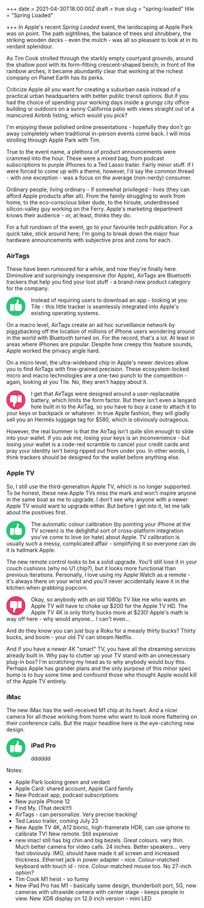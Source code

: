 +++
date = 2021-04-30T18:00:00Z
draft = true
slug = "spring-loaded"
title = "Spring Loaded"

+++
In Apple's recent _Spring Loaded_ event, the landscaping at Apple Park was on point. The path sightlines, the balance of trees and shrubbery, the striking wooden decks - even the mulch - was all so pleasant to look at in its verdant splendour.

As Tim Cook strolled through the starkly empty courtyard grounds, around the shallow pool with its form-fitting crescent-shaped bench, in front of the rainbow arches, it became abundantly clear that working at the richest company on Planet Earth has its perks.

Criticize Apple all you want for creating a suburban oasis instead of a practical urban headquarters with better public transit options. But if you had the choice of spending your working days inside a grungy city office building or outdoors on a sunny California patio with views straight out of a manicured Airbnb listing, which would you pick?

I'm enjoying these polished online presentations - hopefully they don't go away completely when traditional in-person events come back. I will miss strolling through Apple Park with Tim.

True to the event name, a plethora of product announcements were crammed into the hour. These were a mixed bag, from podcast subscriptions to purple iPhones to a Ted Lasso trailer. Fairly minor stuff. If I were forced to come up with a theme, however, I'd say the common thread - with one exception - was a focus on the average (non-nerdy) consumer.

<!--more-->

Ordinary people, living ordinary - if somewhat privileged - lives (they can afford Apple products after all).  From the family struggling to work from home, to the eco-conscious biker dude, to the hirsute, underdressed silicon-valley guy working on the Ferry. Apple's marketing department knows their audience - or, at least, thinks they do.

For a full rundown of the event, go to your favourite tech publication. For a quick take, stick around here; I'm going to break down the major four hardware announcements with subjective pros and cons for each.

### AirTags

These have been rumoured for a while, and now they're finally here. Diminutive and surprisingly inexpensive (for Apple), AirTags are Bluetooth trackers that help you find your lost stuff - a brand-new product category for the company.

<img src="/images/thumbs_up.png" align="left"> Instead of requiring users to download an app - looking at you Tile - this little tracker is seamlessly integrated into Apple's existing operating systems.

On a macro level, AirTags create an ad hoc surveillance network by piggybacking off the location of millions of iPhone users wondering around in the world with Bluetooth turned on. For the record, that's a lot. At least in areas where iPhones are popular. Despite how creepy this feature sounds, Apple worked the privacy angle hard.

On a micro level, the ultra-wideband chip in Apple's newer devices allow you to find AirTags with fine-grained precision. These ecosystem-locked micro and macro technologies are a one-two punch to the competition - again, looking at you Tile. No, they aren't happy about it.

<img src="/images/thumbs_down.png" align="left"> I get that AirTags were designed around a user-replaceable battery, which limits the form factor. But there isn't even a lanyard hole built in to the AirTag, so you have to buy a case to attach it to your keys or backpack or whatever. In true Apple fashion, they will gladly sell you an Hermès luggage tag for $580, which is obviously outrageous.

However, the real bummer is that the AirTag isn't quite slim enough to slide into your wallet. If you ask me, losing your keys is an inconvenience - but losing your wallet is a code-red scramble to cancel your credit cards and pray your identity isn't being ripped out from under you. In other words, I think trackers should be designed for the wallet before anything else.

### Apple TV

So, I still use the third-generation Apple TV, which is no longer supported. To be honest, these new Apple TVs miss the mark and won't inspire anyone in the same boat as me to upgrade. I don't see why anyone with a newer Apple TV would want to upgrade either. But before I get into it, let me talk about the positives first.

<img src="/images/thumbs_up.png" align="left"> The automatic colour calibration (by pointing your iPhone at the TV screen) is the delightful sort of cross-platform integration you've come to love (or hate) about Apple. TV calibration is usually such a messy, complicated affair - simplifying it so everyone can do it is hallmark Apple.

The new remote control looks to be a solid upgrade. You'll still lose it in your couch cushions (why no U1 chip?), but it looks more functional than previous iterations. Personally, I love using my Apple Watch as a remote - it's always there on your wrist and you'll never accidentally leave it in the kitchen when grabbing popcorn.

<img src="/images/thumbs_down.png" align="left"> Okay, so anybody with an old 1080p TV like me who wants an Apple TV will have to choke up $200 for the Apple TV HD. The Apple TV 4K is only thirty bucks more at $230! Apple's math is way off here - why would anyone... I can't even...

And do they know you can just buy a Roku for a measly thirty bucks? Thirty bucks, and boom - your old TV can stream Netflix.

And if you have a newer 4K "smart" TV, you have all the streaming services already built in. Why pay to clutter up your TV stand with an unnecessary plug-in box? I'm scratching my head as to why anybody would buy this. Perhaps Apple has grander plans and the only purpose of this minor spec bump is to buy some time and confound those who thought Apple would kill of the Apple TV entirely.

### iMac

The new iMac has the well-received M1 chip at its heart. And a nicer camera for all those working from home who want to look more flattering on their conference calls. But the major headline here is the eye-catching new design.

<img src="/images/thumbs_up.png" align="left">

### iPad Pro

dddddd

Notes:

* Apple Park looking green and verdant
* Apple Card: shared account, Apple Card family
* New Podcast app, podcast subscriptions
* New purple iPhone 12
* Find My. (That deck!!!)
* AirTags - can personalize. Very precise tracking!
* Ted Lasso trailer, coming July 23
* New Apple TV 4K, A12 bionic, high-framerate HDR, can use iphone to calibrate TV! New remote. Still expensive
* new imac! still has big chin and big bezels. Great colours. very thin. Much better camera for video calls. 24 inches. Better speakers… very fast obviously. IMO, should have made it all screen and increased thickness. Ethernet jack in power adapter - nice. Colour-matched keyboard with touch id - nice. Colour-matched mouse too. No 27-inch option?
* Tim Cook M1 heist - so funny
* New iPad Pro has M1 - basically same design, thunderbolt port, 5G, new cameras with ultrawide camera with center stage - keeps people in view. New XDR display on 12.9 inch version - mini LED